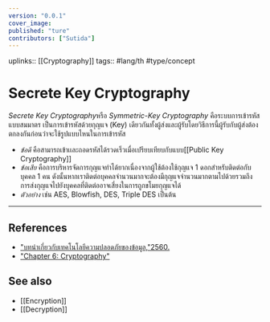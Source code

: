 ```yaml
---
version: "0.0.1"
cover_image:
published: "ture"
contributors: ["Sutida"]
---
```

uplinks:: [[Cryptography]] 
tags:: #lang/th #type/concept

# Secrete Key Cryptography
*Secrete Key Cryptography*หรือ *Symmetric-Key Cryptography* คือระบบการเข้ารหัสแบบสมมาตร เป็นการเข้ารหัสด้วยกุญแจ (Key) เดียวกันทั้งผู้ส่งและผู้รับโดยวิธีการนี้ผู้รับกับผู้ส่งต้องตกลงกันก่อนว่าจะใช้รูปแบบไหนในการเข้ารหัส
- *ข้อดี* คือสามารถเข้าเเละถอดรหัสได้รวดเร็วเมื่อเปรียบเทียบกับแบบ[[Public Key Cryptography]]
- *ข้อเสีย* คือการบริหารจัดการกุญแจทำได้ยากเนื่องจากผู้ใช้ต้องใช้กุญแจ 1 ดอกสำหรับติดต่อกับบุคคล 1 คน ดังนั้นหากเราติดต่อบุคคลจำนวนมากจะต้องมีกุญแจจำนวนมากตามไปด้วยรวมถึงการส่งกุญแจไปยังบุคคลที่ติดต่ออาจเสี่ยงในการถูกขโมยกุญแจได้
- *ตัวอย่าง* เช่น AES, Blowfish, DES, Triple DES เป็นต้น
---
## References
- ["บทนำเกี่ยวกับเทคโนโลยีความปลอดภัยของข้อมูล,"2560.](https://www.nrca.go.th/content/02-1.html)
- ["Chapter 6: Cryptography"](https://sites.google.com/site/suxkarsxnkarraksakhwamplxdphay/chapter-6-cryptography)
## See also
- [[Encryption]]
- [[Decryption]]
